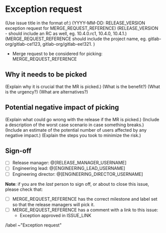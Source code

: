 <!--
# Read me first

This issue should be used to request that your MR be merged into an imminent RC as an exception.

Please read the ["Asking for an exception" docs](https://gitlab.com/gitlab-org/gitlab-ce/blob/master/PROCESS.md#asking-for-an-exception).

Any item inside of () should be removed before the issue is closed.
-->

# Exception request

(Use issue title in the format of:)
(YYYY-MM-DD: RELEASE_VERSION exception request for MERGE_REQUEST_REFERENCE)
(RELEASE_VERSION - should include an RC as well, eg. 10.4.0.rc1, 10.4.0, 10.4.1.)
(MERGE_REQUEST_REFERENCE should include the project name, eg. gitlab-org/gitlab-ce!123, gitlab-org/gitlab-ee!321.
)

- Merge request to be considered for picking: MERGE_REQUEST_REFERENCE

## Why it needs to be picked

(Explain why it is crucial that the MR is picked.)
(What is the benefit?)
(What is the urgency?)
(What are alternatives?)

## Potential negative impact of picking

(Explain what could go wrong with the release if the MR is picked.)
(Include a description of the worst case scenario in case something breaks.)
(Include an estimate of the potential number of users affected by any negative impact.)
(Explain the steps you took to minimize the risk.)

## Sign-off

- [ ] Release manager: @[RELEASE_MANAGER_USERNAME]
- [ ] Engineering lead: @[ENGINEERING_LEAD_USERNAME]
- [ ] Engineering director: @[ENGINEERING_DIRECTOR_USERNAME]

**Note**: if you are the _last_ person to sign off, or about to close this
issue, please check that:
  - [ ] MERGE_REQUEST_REFERENCE has the correct milestone and
label set so that the release managers will pick it.
  - [ ] MERGE_REQUEST_REFERENCE has a comment with a link to this issue:
    - Exception approved in ISSUE_LINK

/label ~"Exception request"
